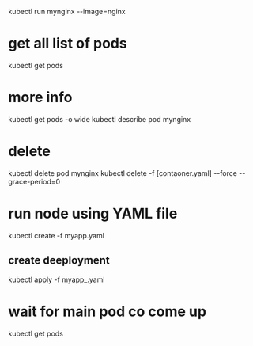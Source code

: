 kubectl run mynginx --image=nginx
# get all list of pods
kubectl get pods
# more info
kubectl get pods -o wide 
kubectl describe pod mynginx
# delete
kubectl delete pod mynginx
kubectl delete -f [contaoner.yaml] --force --grace-period=0

# run node using YAML file
kubectl create -f myapp.yaml

## create deeployment
kubectl apply -f myapp_.yaml
# wait for main pod co come up
kubectl get pods